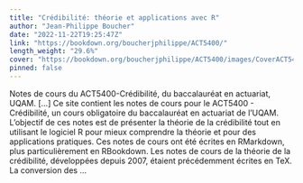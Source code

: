 ```yaml
---
title: "Crédibilité: théorie et applications avec R"
author: "Jean-Philippe Boucher"
date: "2022-11-22T19:25:47Z"
link: "https://bookdown.org/boucherjphilippe/ACT5400/"
length_weight: "29.6%"
cover: "https://bookdown.org/boucherjphilippe/ACT5400/images/CoverACT5400.png"
pinned: false
---
```


Notes de cours du ACT5400-Crédibilité, du baccalauréat en actuariat, UQAM. [...] Ce site contient les notes de cours pour le ACT5400 - Crédibilité, un cours obligatoire du baccalauréat en actuariat de l’UQAM. L’objectif de ces notes est de présenter la théorie de la crédibilité tout en utilisant le logiciel R pour mieux comprendre la théorie et pour des applications pratiques. Ces notes de cours ont été écrites en RMarkdown, plus particulièrement en RBookdown. Les notes de cours de la théorie de la crédibilité, développées depuis 2007, étaient précédemment écrites en TeX. La conversion des ...
